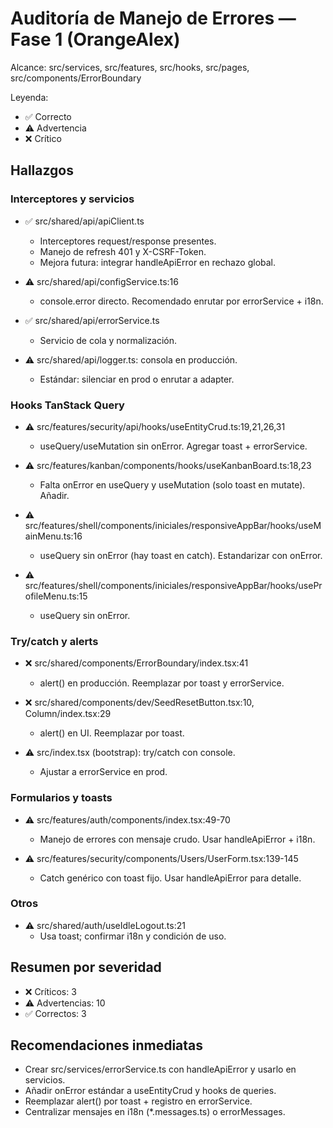 # Auditoría de Manejo de Errores — Fase 1 (OrangeAlex)

Alcance: src/services, src/features, src/hooks, src/pages, src/components/ErrorBoundary

Leyenda:
- ✅ Correcto
- ⚠️ Advertencia
- ❌ Crítico

## Hallazgos

### Interceptores y servicios
- ✅ src/shared/api/apiClient.ts
  - Interceptores request/response presentes.
  - Manejo de refresh 401 y X-CSRF-Token.
  - Mejora futura: integrar handleApiError en rechazo global.

- ⚠️ src/shared/api/configService.ts:16
  - console.error directo. Recomendado enrutar por errorService + i18n.

- ✅ src/shared/api/errorService.ts
  - Servicio de cola y normalización.

- ⚠️ src/shared/api/logger.ts: consola en producción.
  - Estándar: silenciar en prod o enrutar a adapter.

### Hooks TanStack Query
- ⚠️ src/features/security/api/hooks/useEntityCrud.ts:19,21,26,31
  - useQuery/useMutation sin onError. Agregar toast + errorService.

- ⚠️ src/features/kanban/components/hooks/useKanbanBoard.ts:18,23
  - Falta onError en useQuery y useMutation (solo toast en mutate). Añadir.

- ⚠️ src/features/shell/components/iniciales/responsiveAppBar/hooks/useMainMenu.ts:16
  - useQuery sin onError (hay toast en catch). Estandarizar con onError.

- ⚠️ src/features/shell/components/iniciales/responsiveAppBar/hooks/useProfileMenu.ts:15
  - useQuery sin onError.

### Try/catch y alerts
- ❌ src/shared/components/ErrorBoundary/index.tsx:41
  - alert() en producción. Reemplazar por toast y errorService.

- ❌ src/shared/components/dev/SeedResetButton.tsx:10, Column/index.tsx:29
  - alert() en UI. Reemplazar por toast.

- ⚠️ src/index.tsx (bootstrap): try/catch con console.
  - Ajustar a errorService en prod.

### Formularios y toasts
- ⚠️ src/features/auth/components/index.tsx:49-70
  - Manejo de errores con mensaje crudo. Usar handleApiError + i18n.

- ⚠️ src/features/security/components/Users/UserForm.tsx:139-145
  - Catch genérico con toast fijo. Usar handleApiError para detalle.

### Otros
- ⚠️ src/shared/auth/useIdleLogout.ts:21
  - Usa toast; confirmar i18n y condición de uso.

## Resumen por severidad
- ❌ Críticos: 3
- ⚠️ Advertencias: 10
- ✅ Correctos: 3

## Recomendaciones inmediatas
- Crear src/services/errorService.ts con handleApiError y usarlo en servicios.
- Añadir onError estándar a useEntityCrud y hooks de queries.
- Reemplazar alert() por toast + registro en errorService.
- Centralizar mensajes en i18n (*.messages.ts) o errorMessages.

